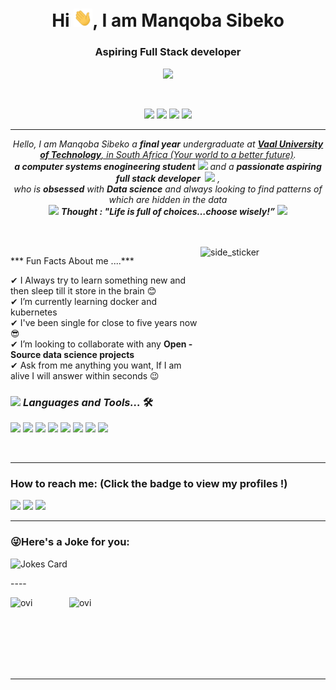 <h1 align="center">Hi <img src="https://raw.githubusercontent.com/ABSphreak/ABSphreak/master/gifs/Hi.gif" width="30px">, I am Manqoba Sibeko </h1>
<h3 align="center">Aspiring Full Stack developer </h3>
</p>


<div align=" center">

  ![](https://camo.githubusercontent.com/992babdffd8c74a1502de375fbdf7e4d54773242/68747470733a2f2f6d656469612e67697068792e636f6d2f6d656469612f53576f536b4e36447854737a71494b4571762f67697068792e676966)

<br>
  
</div>


 <p align="center">
<img src="https://img.shields.io/badge/Age-26-blue" />
  <img src="https://img.shields.io/badge/Focus-fullstack%20developer-brightgreen" />
  <img src="https://img.shields.io/badge/Lives-South%20Africa-success" />
  <img src="https://img.shields.io/badge/Languages-English%20%20-brightgreen" />
</p>
<hr>




<p align="center">
  <em>
    Hello, I am Manqoba Sibeko a <b>final year</b> undergraduate at <a href="https://www.vut.ac.za/"> <b> Vaal University of Technology</b>, in South Africa  (Your world to a better future)</a>. <br>
    <b>a computer systems enogineering student</b> <img src="https://github.com/TheDudeThatCode/TheDudeThatCode/blob/master/Assets/Developer.gif" width="30px"> and a <b> passionate aspiring full stack developer </b>&nbsp;<img src="https://github.com/TheDudeThatCode/TheDudeThatCode/blob/master/Assets/Designer.gif" width="36px">&nbsp,<br>who is <b>obsessed</b>
    with <b>Data science</b> and always looking to find patterns of which are hidden in the data 
  </em> 
  <br>
  <img src="https://media.giphy.com/media/gH3LO09IOiZIqePwv9/giphy.gif" width="50" /> <b><i align="center">Thought : "Life is full of choices…choose wisely!”</i></b> <img src="https://media.giphy.com/media/qjqUcgIyRjsl2/giphy.gif" width="50" />
</p>
<br><br>
<img align="right" width=200px height=200px alt="side_sticker" src="https://media.giphy.com/media/TEnXkcsHrP4YedChhA/giphy.gif" />

*** Fun Facts About me ....***

✔ I Always try to learn something new and then sleep till it store in the brain 😊 <br>
✔ I’m currently learning docker and kubernetes <br>
✔ I've been single for close to five years now 😎<br>
✔ I’m looking to collaborate with any **Open - Source data science projects**<br>
✔ Ask from me anything you want, If I am alive I will answer within seconds 😉<br>

 




### <img src="https://media.giphy.com/media/iY8CRBdQXODJSCERIr/giphy.gif" width="30px">&nbsp;***Languages and Tools...***  🛠 



  <img src="https://img.shields.io/badge/javascript%20-%23323330.svg?&style=for-the-badge&logo=javascript&logoColor=%23F7DF1E">   <img src="https://img.shields.io/badge/html5%20-%23E34F26.svg?&style=for-the-badge&logo=html5&logoColor=white">   <img src="https://img.shields.io/badge/css3%20-%231572B6.svg?&style=for-the-badge&logo=css3&logoColor=white">   <img src="https://img.shields.io/badge/react%20-%2320232a.svg?&style=for-the-badge&logo=react&logoColor=%2361DAFB">   <img src="https://img.shields.io/badge/bootstrap%20-%23563D7C.svg?&style=for-the-badge&logo=bootstrap&logoColor=white">   <img src="https://img.shields.io/badge/git%20-%23F05033.svg?&style=for-the-badge&logo=git&logoColor=white"/>   <img src="http://img.shields.io/badge/-VS%20Code-000000?style=for-the-badge&logo=Visual-studio-code&logoColor=blue"> <img src="https://img.shields.io/badge/python%20-%2314354C.svg?&style=for-the-badge&logo=python&logoColor=white"> 


<br/>

---
### How to reach me: <strong>(Click the badge to view my profiles !)</strong>

<img src="https://img.shields.io/badge/manqsibeko@gmail.com-%23D14836.svg?&style=for-the-badge&logo=gmail&logoColor=white" href="manqsibeko@gmail.com">    <a   target="_blank" href="https://www.linkedin.com/in/manqoba-sibeko-a55019104/"><img src="https://img.shields.io/badge/manqoba sibeko-%230077B5.svg?&style=for-the-badge&logo=linkedin&logoColor=white" ></a>   <a  target="_blank" href="https://twitter.com/ManqobaSibekoQh"><img src="https://img.shields.io/badge/manqoba Sibeko-%2312100E.svg?&style=for-the-badge&logo=twitter&logoColor=white"></a>

---

  
 ### 😜Here's a Joke for you:
<img src="https://readme-jokes.vercel.app/api" alt="Jokes Card" />

----</p>
 
<p><img align="left" src="https://github-readme-stats.vercel.app/api/top-langs?username=ManqobaSibeko&show_icons=true&locale=en&layout=compact&theme=chartreuse-dark" alt="ovi" /></p>
<p>&nbsp;<img align="right" src="https://github-readme-stats.vercel.app/api?username=ManqobaSibeko&show_icons=true&locale=en&theme=chartreuse-dark" alt="ovi" width="410" /></p>
<br><br><br><br><br>

<hr>
